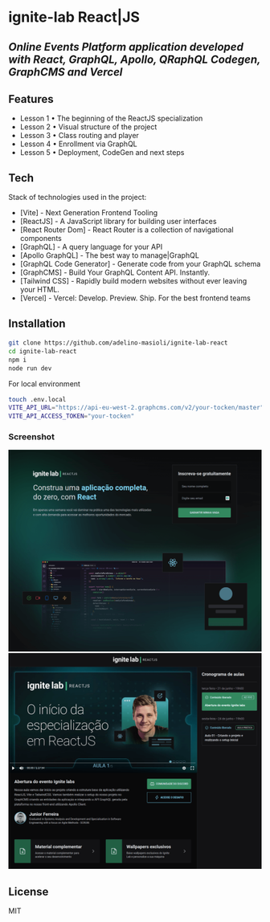 # ignite-lab React|JS
## _Online Events Platform application developed with React, GraphQL, Apollo, QRaphQL Codegen, GraphCMS and Vercel_

## Features

- Lesson 1 • The beginning of the ReactJS specialization
- Lesson 2 • Visual structure of the project
- Lesson 3 • Class routing and player
- Lesson 4 • Enrollment via GraphQL
- Lesson 5 • Deployment, CodeGen and next steps

## Tech

Stack of technologies used in the project:

- [Vite] - Next Generation Frontend Tooling
- [ReactJS] - A JavaScript library for building user interfaces
- [React Router Dom] - React Router is a collection of navigational components
- [GraphQL] - A query language for your API
- [Apollo GraphQL] - The best way to manage|GraphQL
- [GraphQL Code Generator] - Generate code from your GraphQL schema
- [GraphCMS] - Build Your GraphQL Content API. Instantly.
- [Tailwind CSS] - Rapidly build modern websites without ever leaving your HTML.
- [Vercel] - Vercel: Develop. Preview. Ship. For the best frontend teams


## Installation

```sh
git clone https://github.com/adelino-masioli/ignite-lab-react
cd ignite-lab-react
npm i
node run dev
```

For local environment

```sh
touch .env.local
VITE_API_URL="https://api-eu-west-2.graphcms.com/v2/your-tocken/master"
VITE_API_ACCESS_TOKEN="your-tocken"
```

### Screenshot
![Screenshot Subscriber](src/assets/screenshot/subscriber.png)
![Screenshot Event](src/assets/screenshot/event.png)


## License
MIT

